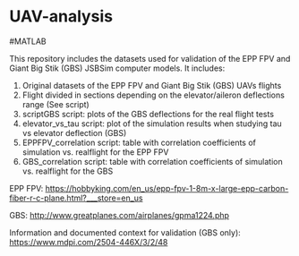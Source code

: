 # UAV-analysis
#MATLAB

This repository includes the datasets used for validation of the EPP FPV and Giant Big Stik (GBS) JSBSim computer models. It includes:
1. Original datasets of the EPP FPV and Giant Big Stik (GBS) UAVs flights
2. Flight divided in sections depending on the elevator/aileron deflections range (See script)
3. scriptGBS script: plots of the GBS deflections for the real flight tests
4. elevator_vs_tau script: plot of the simulation results when studying tau vs elevator deflection (GBS)
5. EPPFPV_correlation script: table with correlation coefficients of simulation vs. realflight for the EPP FPV
6. GBS_correlation script: table with correlation coefficients of simulation vs. realflight for the GBS 

EPP FPV: https://hobbyking.com/en_us/epp-fpv-1-8m-x-large-epp-carbon-fiber-r-c-plane.html?___store=en_us

GBS: http://www.greatplanes.com/airplanes/gpma1224.php

Information and documented context for validation (GBS only): https://www.mdpi.com/2504-446X/3/2/48
